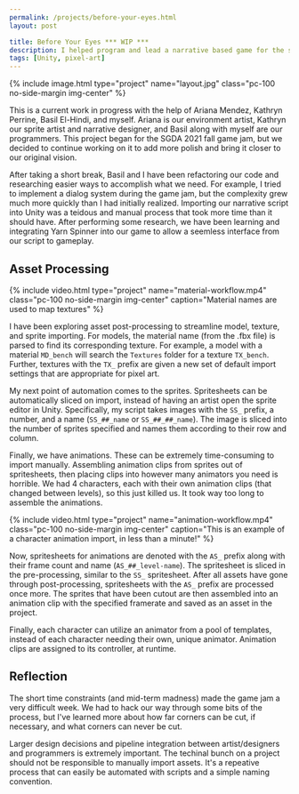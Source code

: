 ```yaml
---
permalink: /projects/before-your-eyes.html
layout: post

title: Before Your Eyes *** WIP ***
description: I helped program and lead a narrative based game for the sgda 2021 fall game jam.
tags: [Unity, pixel-art]
---
```


{% include image.html type="project" name="layout.jpg" class="pc-100 no-side-margin img-center" %}

This is a current work in progress with the help of Ariana Mendez, Kathryn Perrine, Basil El-Hindi, and myself. Ariana is our environment artist, Kathryn our sprite artist and narrative designer, and Basil along with myself are our programmers. This project began for the SGDA 2021 fall game jam, but we decided to continue working on it to add more polish and bring it closer to our original vision.

After taking a short break, Basil and I have been refactoring our code and researching easier ways to accomplish what we need. For example, I tried to implement a dialog system during the game jam, but the complexity grew much more quickly than I had initially realized. Importing our narrative script into Unity was a teidous and manual process that took more time than it should have. After performing some research, we have been learning and integrating Yarn Spinner into our game to allow a seemless interface from our script to gameplay.

## Asset Processing

{% include video.html type="project" name="material-workflow.mp4" class="pc-100 no-side-margin img-center" caption="Material names are used to map textures" %}

I have been exploring asset post-processing to streamline model, texture, and sprite importing. For models, the material name (from the .fbx file) is parsed to find its corresponding texture. For example, a model with a material `MD_bench` will search the `Textures` folder for a texture `TX_bench`. Further, textures with the `TX_` prefix are given a new set of default import settings that are appropriate for pixel art.

My next point of automation comes to the sprites. Spritesheets can be automatically sliced on import, instead of having an artist open the sprite editor in Unity. Specifically, my script takes images with the `SS_` prefix, a number, and a name (`SS_##_name` or `SS_##_##_name`). The image is sliced into the number of sprites specified and names them according to their row and column.

Finally, we have animations. These can be extremely time-consuming to import manually. Assembling animation clips from sprites out of spritesheets, then placing clips into however many animators you need is horrible. We had 4 characters, each with their own animation clips (that changed between levels), so this just killed us. It took way too long to assemble the animations.

{% include video.html type="project" name="animation-workflow.mp4" class="pc-100 no-side-margin img-center" caption="This is an example of a character animation import, in less than a minute!" %}

Now, spritesheets for animations are denoted with the `AS_` prefix along with their frame count and name (`AS_##_level-name`). The spritesheet is sliced in the pre-processing, similar to the `SS_` spritesheet. After all assets have gone through post-processing, spritesheets with the `AS_` prefix are processed once more. The sprites that have been cutout are then assembled into an animation clip with the specified framerate and saved as an asset in the project.

Finally, each character can utilize an animator from a pool of templates, instead of each character needing their own, unique animator. Animation clips are assigned to its controller, at runtime.

## Reflection

The short time constraints (and mid-term madness) made the game jam a very difficult week. We had to hack our way through some bits of the process, but I've learned more about how far corners can be cut, if necessary, and what corners can never be cut.

Larger design decisions and pipeline integration between artist/designers and programmers is extremely important. The techinal bunch on a project should not be responsible to manually import assets. It's a repeative process that can easily be automated with scripts and a simple naming convention.